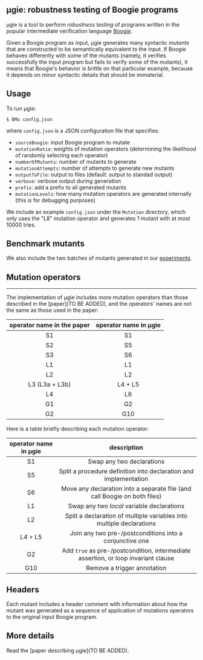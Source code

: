 ## μgie: robustness testing of Boogie programs
μgie is a tool to perform _robustness testing_ of programs written in the popular intermediate verification language [Boogie](https://github.com/boogie-org/boogie).

Given a Boogie program as input, μgie generates many syntactic *mutants* that are constructed to be semantically equivalent to the input.
If Boogie behaves differently with some of the mutants (namely, it verifies successfully the input program but fails to verify some of the mutants), it means that Boogie's behavior is *brittle* on that particular example, because it depends on minor syntactic details that should be immaterial.

## Usage

To run μgie:
```shell
$ BMu config.json
```
where `config.json` is a JSON configuration file that specifies:
  * `sourceBoogie`: input Boogie program to mutate
  * `mutationRatio`: weights of mutation operators (determining the likelihood of randomly selecting each operator)
  * `numberOfMutants`: number of mutants to generate
  * `mutationAttempts`: number of attempts to generate new mutants
  * `outputToFile`: output to files (default: output to standad output)
  * `verbose`: verbose output during generation
  * `prefix`: add a prefix to all generated mutants
  * `mutationLevels`: how many mutation operators are generated internally (this is for debugging purposes)
  
We include an example `config.json` under the `Mutation` directory, which only uses the "L8" mutation operator and generates 1 mutant with at most 10000 tries.

## Benchmark mutants
We also include the two batches of mutants generated in our [experiments](https://chalmersuniversity.box.com/shared/static/5a1dvt1s0am5smx4u23oezuw6633hiuf.zip). 


## Mutation operators
------------------
The implementation of μgie includes more mutation operators than those described in the [paper](TO BE ADDED), and the operators' names are not the same as those used in the paper:

| operator name in the paper | operator name in μgie |
|:--------------------------:|:----------------------:|
|  S1                        |   S1                   |
|  S2                        |   S5                   |
|  S3                        |   S6                   |
|  L1                        |   L1                   |
|  L2                        |   L2                   |
|  L3  (L3a + L3b)           |   L4 + L5              |
|  L4                        |   L6                   |
|  G1                        |   G2                   |
|  G2                        |   G10                  |

Here is a table briefly describing each mutation operator: 

| operator name in μgie | description                                                                        |
|:----------------------:|:----------------------------------------------------------------------------------:|
| S1                     | Swap any two declarations                                                          |
| S5                     | Split a procedure definition into declaration and implementation                   |
| S6                     | Move any declaration into a separate file (and call Boogie on both files)          |
| L1                     | Swap any two *local* variable declarations                                         |
| L2                     | Split a declaration of multiple variables into multiple declarations               |
| L4 + L5                | Join any two pre-/postconditions into a conjunctive one                            |
| G2                     | Add `true` as pre-/postcondition, intermediate assertion, or loop invariant clause |
| G10                    | Remove a trigger annotation                                                        |


## Headers
Each mutant includes a header comment with information about 
how the mutant was generated as a sequence of application of
mutations operators to the original input Boogie program.

## More details
Read the [paper describing μgie](TO BE ADDED).
